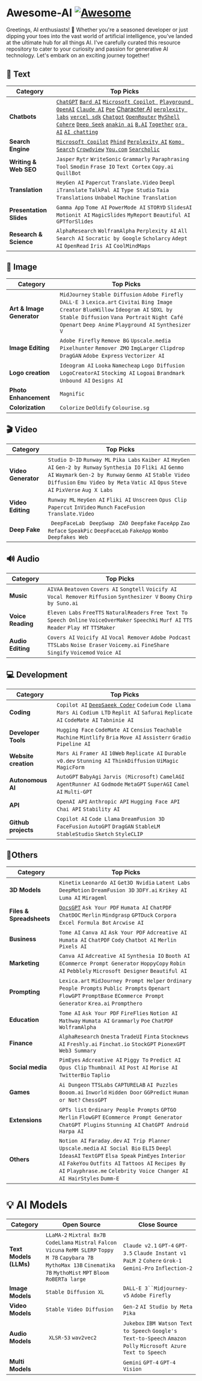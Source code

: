 # Awesome-AI [![Awesome](https://awesome.re/badge.svg)](https://awesome.re)

Greetings, AI enthusiasts! 🤖 Whether you're a seasoned developer or just dipping your toes into the vast world of artificial intelligence, you've landed at the ultimate hub for all things AI. I've carefully curated this resource repository to cater to your curiosity and passion for generative AI technology. Let's embark on an exciting journey together!

## 📝 Text
| Category | Top Picks |
|----------|-----------|
| **Chatbots** | [`ChatGPT`](https://chat.openai.com/) [`Bard AI`](https://bard.google.com/) [ `Microsoft Copilot `](https://copilot.microsoft.com/) [`Playground OpenAI`](https://platform.openai.com/playground) [ `Claude AI`](https://claude.ai/)   [`Poe`](https://poe.com/) [Character AI](https://beta.character.ai/) [`perplexity labs`](https://labs.perplexity.ai/)  [`vercel sdk`](https://sdk.vercel.ai/) [`Chatgot`](https://start.chatgot.io/) [`OpenRouter`](https://openrouter.ai/playground?models=openai/gpt-4-1106-preview) [`MyShell`](https://app.myshell.ai/chat?botId=4738) [`Cohere`](https://dashboard.cohere.com/)  [`Deep Seek`](https://chat.deepseek.com/) [`anakin ai`](https://app.anakin.ai/workspaces/10507/apps/16175) [`B.AI`](https://beta.theb.ai/home) [`Together`](https://api.together.xyz/playground/chat/) [`ora AI`](https://ora.ai/) [`AI chatting`](https://www.aichatting.net/)  |
| **Search Engine** | [`Microsoft Copilot`](https://copilot.microsoft.com/) [`Phind`](https://www.phind.com/)  [`Perplexity AI`](https://www.perplexity.ai/) [`Komo Search`](https://komo.ai/) [`Crowdview`](https://crowdview.ai/) [`You.com`](https://you.com/)   [`Searcholic`](https://searcholic.com/)  | 
| **Writing & Web SEO** | `Jasper`  `Rytr`  `WriteSonic`  `Grammarly`  `Paraphrasing Tool`  `Smodin`  `Frase IO`  `Text Cortex`  `Copy.ai`  `QuillBot` |
|  **Translation** |  `HeyGen AI`  `Papercut`  `Translate.Video`  `Deepl`  `iTranslate`  `TalkPal AI`  `Type Studio`  `Taia Translations`  `Unbabel`  `Machine Translation` |
|  **Presentation Slides** | `Gamma App` `Tome AI`  `PowerMode AI`  `STORYD`  `SlidesAI`  `Motionit AI`  `MagicSlides`  `MyReport`  `Beautiful AI`  `GPTforSlides` |
|  **Research & Science** | `AlphaResearch`  `WolframAlpha`  `Perplexity AI`  `All Search AI`  `Socratic by Google`  `Scholarcy`  `Adept AI`  `OpenRead`  `Iris AI`  `CoolMindMaps` |

## 🌄 Image
| Category | Top Picks |
| --- | --- |
| **Art & Image Generator** |  `MidJourney`  `Stable Diffusion`  `Adobe Firefly`  `DALL·E 3`  `Lexica.art`  `Civitai`  `Bing Image Creator`  `BlueWillow`  `Ideogram AI`  `SDXL by Stable Diffusion` `Vana Portrait`  `Night Café`  `Openart`  `Deep Anime`  `Playground AI`  `Synthesizer V` |
| **Image Editing** | `Adobe Firefly`  `Remove BG`  `Upscale.media`  `Pixelhunter`  `Remover ZMO`  `ImgLarger`  `Clipdrop`  `DragGAN`  `Adobe Express`  `Vectorizer AI`  |
| **Logo creation** | `Ideogram AI`  `Looka`  `Namecheap`  `Logo Diffusion`  `LogoCreatorAI`  `Stockimg AI`  `Logoai`  `Brandmark`  `Unbound AI`  `Designs AI` |
| **Photo Enhancement** |  `Magnific ` |
| **Colorization** | `Colorize`  `DeOldify`  `Colourise.sg` |

## 🎬 Video
| Category | Top Picks |
| --- | --- |
| **Video Generator** | `Studio D-ID`  `Runway ML`  `Pika Labs`  `Kaiber AI`  `HeyGen AI`  `Gen-2 by Runway`  `Synthesia IO`  `Fliki AI`  `Genmo AI`  `Waymark` `Gen-2 by Runway`  `Genmo AI`  `Stable Video Diffusion`  `Emu Video by Meta`  `Vatic AI`  `Opus`  `Steve AI`  `PixVerse`  `Aug X Labs` |
|  **Video Editing** |`Runway ML`  `HeyGen AI`  `Fliki AI`  `Unscreen`  `Opus Clip`  `Papercut`  `InVideo`  `Munch`  `FaceFusion`  `Translate.Video` |
| **Deep Fake** | ` DeepFaceLab`  ` DeepSwap`  ` ZAO Deepfake`  `FaceApp` `Zao` `Reface` `SpeakPic` `DeepFaceLab` `FakeApp` `Wombo` `Deepfakes Web` |

## 🔊 Audio
| Category | Top Picks |
| --- | --- |
| **Music** | `AIVAA`  `Beatoven`  `Covers AI`  `Songtell`  `Voicify AI`  `Vocal Remover`  `Riffusion`  `Synthesizer V`  `Boomy`  `Chirp by Suno.ai` |
| **Voice Reading** | `Eleven Labs`  `FreeTTS`  `NaturalReaders`  `Free Text To Speech Online`  `VoiceOverMaker`  `Speechki`  `Murf AI`  `TTS Reader`  `Play HT`  `TTSMaker` |
| **Audio Editing** | `Covers AI`  `Voicify AI`  `Vocal Remover`  `Adobe Podcast`  `TTSLabs`  `Noise Eraser`  `Voicemy.ai`  `FineShare Singify`  `Voicemod`  `Voice AI` |

## 💻 Development 
| Category | Top Picks |
| --- | --- |
| **Coding** | `Copilot AI` [`DeepSaeek Coder`](https://chat.deepseek.com/coder)  `Codeium`  `Code Llama`  `Mars Ai`  `Codium LTD`  `Replit AI`  `Safurai`  `Replicate AI`  `CodeMate AI`  `Tabninie AI` |
| **Developer Tools** | `Hugging Face`  `CodeMate AI`  `Censius`  `Teachable Machine`  `Mintlify`  `Bria`  `Move AI`  `Assisterr`  `Gradio`  `Pipeline AI` |
| **Website creation** | `Mars Ai`  `Framer AI`  `10Web`  `Replicate AI`  `Durable`  `v0.dev`  `Stunning AI`  `ThinkDiffusion`  `UiMagic`  `MagicForm` |
| **Autonomous AI** | `AutoGPT`  `BabyAgi`  `Jarvis (Microsoft)`  `CamelAGI`  `AgentRunner AI`  `Godmode`  `MetaGPT`  `SuperAGI`  `Camel AI`  `Multi-GPT` |
| **API** | `OpenAI API`  `Anthropic API`  `Hugging Face API`  `Chai API`  `Stability AI` |
| **Github projects** | `Copilot AI`  `Code Llama`  `DreamFusion 3D`  `FaceFusion`  `AutoGPT`  `DragGAN`  `StableLM`  `StableStudio`  `Sketch`  `StyleCLIP` |

## 📌Others
| Category | Top Picks |
| --- | --- |
| **3D Models** | `Kinetix`  `Leonardo AI`  `Get3D Nvidia`  `Latent Labs`  `DeepMotion`  `DreamFusion 3D`  `3DFY.ai`  `Krikey AI`  `Luma AI`  `Mirageml` |
| **Files & Spreadsheets** | [`DocsGPT`](https://docsgpt.arc53.com/) `Ask Your PDF`  `Humata AI`  `ChatPDF`  `ChatDOC`  `Merlin`  `Mindgrasp`  `GPTDuck`  `Corpora`  `Excel Formula Bot`  `Arcwise AI` |
| **Business** | `Tome AI`  `Canva AI`  `Ask Your PDF`  `Adcreative AI`  `Humata AI`  `ChatPDF`  `Cody`  `Chatbot AI`  `Merlin`  `Pixels AI` |
| **Marketing** | `Canva AI`  `Adcreative AI`  `Synthesia IO`  `Booth AI`  `ECommerce Prompt Generator`  `HoppyCopy`  `Robin AI`  `Pebblely`  `Microsoft Designer`  `Beautiful AI` |
| **Prompting** | `Lexica.art`  `MidJourney Prompt Helper`  `Ordinary People Prompts`  `Public Prompts`  `Openart`  `FlowGPT`  `PromptBase`  `ECommerce Prompt Generator`  `Krea.ai`  `Prompthero` |
| **Education** | `Tome AI`  `Ask Your PDF`  `FireFlies`  `Notion AI`  `Mathway`  `Humata AI`  `Grammarly`  `Poe`  `ChatPDF`  `WolframAlpha` |
| **Finance** | `AlphaResearch`  `Onesta`  `TradeUI`  `Finta`  `Stocknews AI`  `Freshly.ai`  `Finchat.io`  `StockGPT`  `PionexGPT`  `Web3 Summary` |
| **Social media** | `PimEyes`  `Adcreative AI`  `Piggy To`  `Predict AI`  `Opus Clip`  `Thumbnail AI`  `Post AI`  `Morise AI`  `TwitterBio`  `Taplio` |
| **Games** | `Ai Dungeon`  `TTSLabs`  `CAPTURELAB`  `AI Puzzles`  `Booom.ai`  `Inworld`  `Hidden Door`  `GGPredict`  `Human or Not?`  `ChessGPT` |
| **Extensions** | `GPTs list`  `Ordinary People Prompts`  `GPTGO`  `Merlin`  `FlowGPT`  `ECommerce Prompt Generator`  `ChatGPT Plugins`  `Stunning AI`  `ChatGPT Android`  `Harpa AI` |
| **Others** | `Notion AI`  `Faraday.dev`  `AI Trip Planner`  `Upscale.media`  `AI Social Bio`  `ELI5`  `Deepl`  `IdeasAI`  `TextGPT`  `Elsa Speak`  `PimEyes`  `Interior AI`  `FakeYou`  `Outfits AI`  `Tattoos AI`  `Recipes By AI`  `Playphrase.me`  `Celebrity Voice Changer AI`  `AI HairStyles`  `Dumm-E` |

# 💡 AI Models
| Category | Open Source | Close Source |
| --- | --- |  --- | 
| **Text Models (LLMs)** | `LLaMA-2` `Mixtral 8x7B` `CodeLlama` `Mistral` `Falcon` `Vicuna` `ReMM SLERP` `Toppy M 7B` `Capybara 7B` `MythoMax 13B` `Cinematika 7B` `MythoMist` `MPT` `Bloom` `RoBERTa large` |  `Claude v2.1` `GPT-4`  `GPT-3.5` `Claude Instant v1` `PaLM 2` `Cohere` `Grok-1` `Gemini-Pro` `Inflection-2` |
| **Image Models** | `Stable Diffusion XL` | `DALL-E 3``Midjourney-v5` `Adobe Firefly`  |
| **Video Models** | `Stable Video Diffusion` | `Gen-2` `AI Studio by Meta` `Pika` |
| **Audio Models** | ` XLSR-53` `wav2vec2` | `Jukebox` `IBM Watson Text to Speech` `Google's Text-to-Speech` `Amazon Polly` `Microsoft Azure Text to Speech` |
| **Multi Models** |  | `Gemini` `GPT-4` `GPT-4 Vision` |
